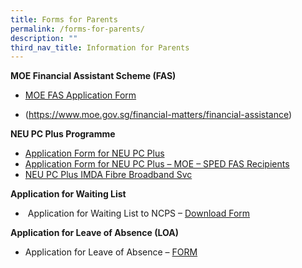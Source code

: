 ```yaml
---
title: Forms for Parents
permalink: /forms-for-parents/
description: ""
third_nav_title: Information for Parents
---
```

**MOE Financial Assistant Scheme (FAS)**

*   [MOE FAS Application Form](/files/Forms%20for%20Parents/GGAS_Application%20Form%20Nov%202022.pdf)

*   (https://www.moe.gov.sg/financial-matters/financial-assistance)

**NEU PC Plus Programme**

*   [Application Form for NEU PC Plus](/files/NPP-Application-Form-for-NON-MOE-SPED-FAS-1.pdf)
*   [Application Form for NEU PC Plus – MOE – SPED FAS Recipients](/files/NPP-Application-Form-for-MOE-SPED-FAS.pdf)
*   [NEU PC Plus IMDA Fibre Broadband Svc](/files/NEU-PC-Plus-IMDA-Fibre-Broadband-Svc.pdf)

**Application for Waiting List**

*    Application for Waiting List to NCPS – [Download Form](/files/Application-Form-for-Transfer-2022.pdf)

**Application for Leave of Absence (LOA)**

*   Application for Leave of Absence – [FORM](https://form.gov.sg/60b9973c3c599c0011f052a6)